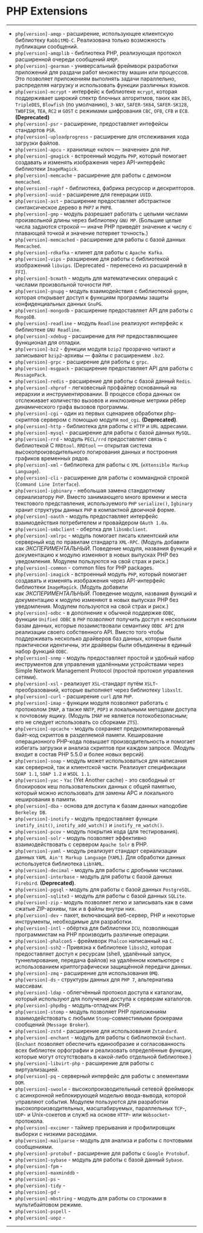 # PHP Extensions
***
- `php[version]-amqp` - расширение, использующее клиентскую библиотеку `RabbitMQ-C`. Реализована только возможность публикации сообщений.
- `php[version]-amqplib` - библиотека PHP, реализующая протокол расширенной очереди сообщений `AMQP`.
- `php[version]-gearman` - универсальный фреймворк разработки приложений для раздачи работ множеству машин или процессов. Это позволяет приложениям выполнять задачи параллельно, распределяя нагрузку и использовать функции различных языков.
- `php[version]-mcrypt` - интерфейс к библиотеке `mcrypt`, которая поддерживает широкий спектр блочных алгоритмов, таких как `DES`, `TripleDES`, `Blowfish` (по умолчанию), `3-WAY`, `SAFER-SK64`, `SAFER-SK128`, `TWOFISH`, `TEA`, `RC2` и `GOST` с режимами шифрования `CBC`, `OFB`, `CFB` и `ECB`. **(Deprecated)**
- `php[version]-psr` - расширение, предоставляет интефейсы стандартов `PSR`.
- `php[version]-uploadprogress` - расширение для отслеживания хода загрузки файлов.
- `php[version]-apcu` - хранилище «ключ — значение» для `PHP`.
- `php[version]-gmagick` - встроенный модуль `PHP`, который помогает создавать и изменять изображения через API-интерфейс библиотеки `ImageMagick`.
- `php[version]-memcache` - расширение для работы с демоном `memcached`.
- `php[version]-raphf` - библиотека, фабрика ресурсор и дескрипторов.
- `php[version]-uuid` - расширение для генерации `UUID`.
- `php[version]-ast` - расширение предоставляет абстрактное синтаксическое дерево в `PHP7` и `PHP8`.
- `php[version]-gmp` - модуль разрешает работать с целыми числами произвольной длины через библиотеку `GNU MP`. (Большие целые числа задаются строкой — иначе PHP приведёт значение к числу с плавающей точкой и значение потеряет точность.)
- `php[version]-memcached` - расширение для работы с базой данных `Memcached`.
- `php[version]-rdkafka` - клинет для работы с `Apache Kafka`.
- `php[version]-vips` - разширение для работы с библиотекой изображений `libvips`. (Deprecated - перенесено из расширений в `FFI`).
- `php[version]-bcmath` - модуль для математических операций с числами произвольной точности `PHP`.
- `php[version]-gnupg` - модуль взаимодействия с библиотекой `gpgme`, которая открывает доступ к функциям программы защиты конфиденциальных данных `GnuPG`.
- `php[version]-mongodb` - расширение предоставляет API для работы с `MongoDB`.
- `php[version]-readline` - модуль `Readline` реализуют интерфейс к библиотеке `GNU Readline`.
- `php[version]-xdebug` - расширение для `PHP` предоставляющиее функционал для отладки.
- `php[version]-bz2` - функции модуля `bzip2` прозрачно читают и записывают `bzip2`-архивы — файлы с расширением `.bz2`.
- `php[version]-grpc` - расширение для работы с `grpc`.
- `php[version]-msgpack` - расщирение предоставляет API для работы с `MessagePack`.
- `php[version]-redis` - расширение для работы с базой данный `Redis`.
- `php[version]-xhprof` - легковесный профайлер основанный на иерархии и инструментировании. В процессе сбора данных он отслеживает количество вызовов и инклюзивные метрики рёбер динамического графа вызовов программы.
- `php[version]-cgi` - один из первых сценариев обработки php-скриптов сервером с помощью модуля `mod_cgi`. **(Deprecated)**.
- `php[version]-http` - библиотека для работы с `HTTP` и `URL` адресами.
- `php[version]-mysql` - расширение для работы с базой данных `MySQL`.
- `php[version]-rrd` - модуль `PECL/rrd` предоставляет связь с библиотекой С `RRDtool`. `RRDtool` — открытая система высокопроизводительного логирования данных и построения графиков временны́х рядов.
- `php[version]-xml` - библиотека для работы с `XML` (`eXtensible Markup Language`).
- `php[version]-cli` - расширение для работы с коммандной строкой (`Command Line Interface`).
- `php[version]-igbinary` - небольшая замена стандартному сериализатору `PHP`. Вместо занимающего много времени и места текстового представления, используемого `PHP` `serialize()`, `Igbinary` хранит структуры данных `PHP` в компактной двоичной форме.
- `php[version]-oauth` - модуль предоставляет интерфейс взаимодействия потребителем и провайдером `OAuth 1.0a`.
- `php[version]-smbclient` - обертка для `libsmbclient`.
- `php[version]-xmlrpc` - модуль помогает писать клиентский или серверный код по правилам стандарта `XML-RPC`. (Модуль добавили как _ЭКСПЕРИМЕНТАЛЬНЫЙ_. Поведение модуля, названия функций и документацию к модулю изменяют в новых выпусках PHP без уведомления. Модулем пользуются на свой страх и риск.)
- `php[version]-common` - common files for PHP packages.
- `php[version]-imagick` - встроенный модуль `PHP`, который помогает создавать и изменять изображения через API-интерфейс библиотеки `ImageMagick`. (Модуль добавили как _ЭКСПЕРИМЕНТАЛЬНЫЙ_. Поведение модуля, названия функций и документацию к модулю изменяют в новых выпусках PHP без уведомления. Модулем пользуются на свой страх и риск.)
- `php[version]-odbc` - в дополнение к обычной поддержке `ODBC`, функции `Unified ODBC` в `PHP` позволяют получить доступ к нескольким базам данных, которые позаимствовали семантику `ODBC API` для реализации своего собственного API. Вместо того чтобы поддерживать несколько драйверов баз данных, которые были практически идентичны, эти драйверы были объединены в единый набор функций `ODBC`.
- `php[version]-snmp` - модуль предоставляет простой и удобный набор инструментов для управления удалёнными устройствами через Simple Network Management Protocol (простой протокол управления сетями).
- `php[version]-xsl` - реализует `XSL`-стандарт путём `XSLT`-преобразований, которые выполняет через библиотеку `libxslt`.
- `php[version]-curl` - расширение `curl` для `PHP`.
- `php[version]-imap` - функции модуля позволяют работать с протоколом `IMAP`, а также `NNTP`, `POP3` и локальными методами доступа к почтовому ящику. (Модуль `IMAP` не является потокобезопасным; его не следует использовать со сборками `ZTS`).
- `php[version]-opcache` - модуль сохраняет предкомпилированный байт-код скриптов в разделяемой памяти. Кеширование операционного PHP-кода повышает производительность и помогает избегать загрузки и анализа скриптов при каждом запросе. (Модуль входит в состав PHP 5.5.0 и более новых версий)
- `php[version]-soap` - модуль может использоваться для написания как серверной, так и клиентской части. Реализует спецификации `SOAP 1.1`, `SOAP 1.2` и `WSDL 1.1`.
- `php[version]-yac` - `Yac` (Yet Another cache) - это свободный от блокировок кеш пользовательских данных с общей памятью, который можно использовать для замены APC и локального кеширования в памяти.
- `php[version]-dba` - основа для доступа к базам данных наподобие `Berkeley DB`.
- `php[version]-inotify` - модуль предоставляет функции `inotify_init()`, `inotify_add_watch()` и `inotify_rm_watch()`.
- `php[version]-pcov` - модуль покрытия кода (для тестирования).
- `php[version]-solr` - модуль позволяет эффективно взаимодействовать с сервером `Apache Solr` в PHP.
- `php[version]-yaml` - модуль реализует стандарт сериализации данных `YAML Ain't Markup Language` (`YAML`). Для обработки данных используется библиотека `LibYAML`.
- `php[version]-decimal` - модуль для работы с дробными числами.
- `php[version]-interbase` - модуль для работы с базой данных `Firebird`. **(Deprecated)**.
- `php[version]-pgsql` - модуль для работы с базой данных `PostgreSQL`.
- `php[version]-sqlite3` - модуль для работы с базой данных `SQLite`.
- `php[version]-zip` - модуль позволяет легко и записывать как в сами сжатые ZIP-архивы, так и в файлы внутри них.
- `php[version]-dev` - пакет, включающий веб-сервер, PHP и некоторые инструменты, необходимые для разработки.
- `php[version]-intl` - обёртка для библиотеки `ICU`, позволяющая программистам на PHP производить различные операции.
- `php[version]-phalcon5` - фреймворк `Phalcon` написанный на `C`.
- `php[version]-ssh2` - Привязка к библиотеке `libssh2`, которая предоставляет доступ к ресурсам (shell, удалённый запуск, туннелирование, передача файлов) на удалённом компьютере с использованием криптографически защищённой передачи данных.
- `php[version]-zmq` - расширение для использования `0MQ`.
- `php[version]-ds` - структуры данных для `PHP 7`, альтернатива массивам.
- `php[version]-ldap` - облегчённый протокол доступа к каталогам, который используют для получения доступа к серверам каталогов.
- `php[version]-phpdbg` - модуль-отладчик PHP.
- `php[version]-stomp` - модуль позволяет PHP приложениям взаимодействовать с любыми `Stomp`-совместимыми брокерами сообщений (`Message Broker`).
- `php[version]-zstd` - расширение для использования `Zstandard`.
- `php[version]-enchant` - модуль для работы с библиотекой `Enchant`. (`Enchant` позволяет обеспечить единообразие и согласованность всех библиотек орфографии и реализовать определённые функции, которые могут отсутствовать в какой-либо отдельной библиотеке.)
- `php[version]-libvirt-php` - расширение для работы с виртуализацией. 
- `php[version]-pq` - серверный интерфейс для работы с элементами `DOM`.
- `php[version]-swoole` - высокопроизводительный сетевой фреймворк с асинхронной неблокирующей моделью ввода-вывода, которой управляют события. Модулем пользуются для разработки высокопроизводительных, масштабируемых, параллельных `TCP`-, `UDP`- и Unix-сокетов и служб на основе `HTTP`- или `Websocket`-протокола.
- `php[version]-excimer` - таймер прерывания и профилировщик выборки с низкими расходами. 
- `php[version]-mailparse` - модуль для анализа и работы с почтовыми сообщениями.
- `php[version]-protobuf` - расширение для работы с `Google Protobuf`.
- `php[version]-sybase` - модуль для работы с базой данный `Sybase`.
- `php[version]-fpm` -
- `php[version]-maxminddb` -
- `php[version]-ps` -
- `php[version]-tidy` -
- `php[version]-gd` -
- `php[version]-mbstring` - модуль для работы со строками в мультибайтовом режиме.
- `php[version]-pspell` -
- `php[version]-uopz` -
***
